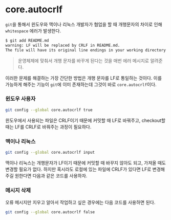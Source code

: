 core.autocrlf
===
`git`을 통해서 윈도우와 맥이나 리눅스 개발자가 협업을 할 때 개행문자의 차이로 인해 `whitespace` 에러가 발생한다.

```bash
$ git add README.md
warning: LF will be replaced by CRLF in README.md.
The file will have its original line endings in your working directory
```
> 운영체제에 맞춰서 개행 문자를 바꾸게 된다는 것을 매번 에러 메시지로 알려준다.

이러한 문제를 해결하는 가장 간단한 방법은 개행 문자를 LF로 통일하는 것이다. 이를 가능하게 해주는 기능이 `git`에 이미 존재하는데 그것이 바로 `core.autocrlf`이다.

### 윈도우 사용자
``` bash
git config --global core.autocrlf true
```
윈도우에서 사용되는 파일은 CRLF이기 때문에 커밋할 때 LF로 바꿔주고, checkout할 때는 LF를 CRLF로 바꿔주는 과정이 필요하다.

### 맥이나 리눅스
``` bash
git config --global core.autocrlf input
```
맥이나 리눅스는 개행문자가 LF이기 때문에 커밋할 때 바꾸지 않아도 되고, 가져올 때도 변경할 필요가 없다. 하지만 혹시라도 로컬에 있는 파일에 CRLF가 있다면 LF로 변경해주길 원한다면 다음과 같은 코드를 사용하자.

### 메시지 삭제
오류 메시지만 지우고 알아서 작업하고 싶은 경우에는 다음 코드를 사용하면 된다.
``` bash
git config --global core.autocrlf false
```
